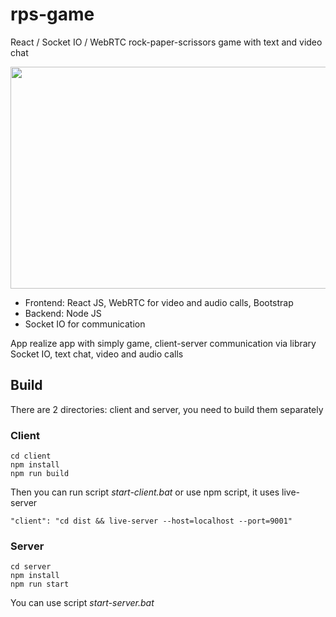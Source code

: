 # rps-game
React / Socket IO / WebRTC rock-paper-scrissors game with text and video chat 

<p align="center"><img src="https://user-images.githubusercontent.com/2791094/45978922-2842ff80-c056-11e8-806a-ff3cab204749.png"
width=600 height=355></p>

* Frontend: React JS, WebRTC for video and audio calls, Bootstrap
* Backend: Node JS
* Socket IO for communication 

App realize app with simply game, client-server communication via library Socket IO, text chat, video and audio calls

## Build

There are 2 directories: client and server, you need to build them separately

### Client
```
cd client
npm install
npm run build
```

Then you can run script *start-client.bat* or use npm script, it uses live-server

```
"client": "cd dist && live-server --host=localhost --port=9001"
```

### Server

```
cd server
npm install
npm run start
```

You can use script *start-server.bat*
